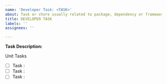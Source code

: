 ```yaml
---
name: 'Developer Task: <TASK>'
about: Task or chore usually related to package, dependency or framework.
title: DEVELOPER TASK
labels: ''
assignees: ''

---
```


**Task Description:**

Unit Tasks
- [ ] Task :
- [ ] Task : 
- [ ] Task :
